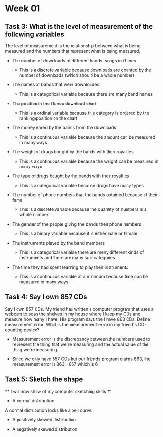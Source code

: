 # Week 01

## Task 3: What is the level of measurement of the following variables

The level of measurement is the relationship between what is being
measured and the numbers that represent what is being measured.

- The number of downloads of different bands' songs in iTunes
  - This is a discrete variable because downloads are counted by
    the number of downloads (which should be a whole number)

- The names of bands that were downloaded
  - This is a categorical variable because there are many band names

- The position in the iTunes download chart
  - This is a ordinal variable because this category is ordered
    by the ranking/position on the chart

- The money eared by the bands from the downloads
  - This is a continuous variable because the amount can be measured
    in many ways

- The weight of drugs bought by the bands with their royalties
  - This is a continuous variable because the weight can be measured
    in many ways

- The type of drugs bought by the bands with their royalties
  - This is a categorical variable because drugs have many types

- The number of phone numbers that the bands obtained because of their fame
  - This is a discrete variable because the quantity of numbers is a whole number

- The gender of the people giving the bands their phone numbers
  - This is a binary variable because it is either male or female

- The instruments played by the band members
  - This is a categorical variable there are meny different kinds of
    instruments and there are many sub-categories

- The time they had spent learning to play their instruments
  - This is a continuous variable at a minimum because time can be
    measured in many ways

## Task 4: Say I own 857 CDs

Say I own 857 CDs. My friend has written a computer program that uses a webcam
to scan the shelves in my house where I keep my CDs and measure how many I have.
His program says the I have 863 CDs. Define measurement error. What is the
measurement error in my friend's CD-counting device?

- Measurement error is the discrepancy between the numbers used to represent the
  thing that we're measuring and the actual value of the thing we're measuring.

- Since we only have 857 CDs but our friends program claims 863, the measurement
  error is 863 - 857 which is 6

## Task 5: Sketch the shape

** I will now show of my computer sketching skills **

- A normal distribution

A normal distribution looks like a bell curve. 

- A positively skewed distribution

- A negatively skewed distribution

